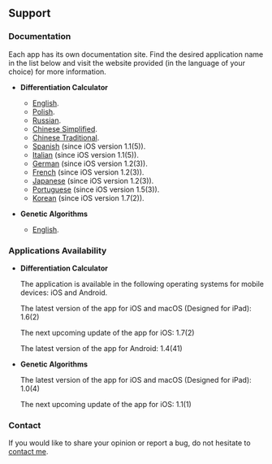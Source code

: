 ## Support

### Documentation

Each app has its own documentation site.
Find the desired application name in the list below and visit the website provided (in the language of your choice) for more information.
* **Differentiation Calculator**
  * [English](https://www.taketechease.com/differentiation/differentiation-calculator-en.html).
  * [Polish](https://www.taketechease.com/differentiation/differentiation-calculator-pl.html).
  * [Russian](https://www.taketechease.com/differentiation/differentiation-calculator-ru.html).
  * [Chinese Simplified](https://www.taketechease.com/differentiation/differentiation-calculator-zh-cn.html).
  * [Chinese Traditional](https://www.taketechease.com/differentiation/differentiation-calculator-zh-tw.html).
  * [Spanish](https://www.taketechease.com/differentiation/differentiation-calculator-es.html) (since iOS version 1.1(5)).
  * [Italian](https://www.taketechease.com/differentiation/differentiation-calculator-it.html) (since iOS version 1.1(5)).
  * [German](https://www.taketechease.com/differentiation/differentiation-calculator-de.html) (since iOS version 1.2(3)).
  * [French](https://www.taketechease.com/differentiation/differentiation-calculator-fr.html) (since iOS version 1.2(3)).
  * [Japanese](https://www.taketechease.com/differentiation/differentiation-calculator-ja.html) (since iOS version 1.2(3)).
  * [Portuguese](https://www.taketechease.com/differentiation/differentiation-calculator-pt.html) (since iOS version 1.5(3)).
  * [Korean](https://www.taketechease.com/differentiation/differentiation-calculator-ko.html) (since iOS version 1.7(2)).
    
* **Genetic Algorithms**
    * [English](https://www.taketechease.com/optfinder/genetic-algorithms.html).
      
### Applications Availability

* **Differentiation Calculator**

  The application is available in the following operating systems for mobile devices: iOS and Android.

  The latest version of the app for iOS and macOS (Designed for iPad): 1.6(2)
 
  The next upcoming update of the app for iOS: 1.7(2)
  
  The latest version of the app for Android: 1.4(41)

* **Genetic Algorithms**
  
  The latest version of the app for iOS and macOS (Designed for iPad): 1.0(4)
 
  The next upcoming update of the app for iOS: 1.1(1)
  
### Contact

If you would like to share your opinion or report a bug, do not hesitate to [contact me](mailto:i.d.kosinska@gmail.com).
